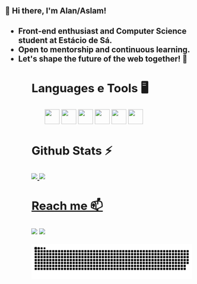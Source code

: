 <h2>👋 Hi there, I'm Alan/Aslam!<h2>

<ul>
  <li>Front-end enthusiast and Computer Science student at Estácio de Sá.</li>
  <li>Open to mentorship and continuous learning.</li>
  <li>Let's shape the future of the web together! 🚀</li>
<ul>
  
## Languages e Tools 🖥
<ul>
  <img src="https://cdn.jsdelivr.net/gh/devicons/devicon/icons/css3/css3-original.svg" width="40" height="40"/>
  <img src="https://cdn.jsdelivr.net/gh/devicons/devicon/icons/html5/html5-original.svg" width="40" height="40"/>
  <img src="https://cdn.jsdelivr.net/gh/devicons/devicon/icons/javascript/javascript-original.svg" width="40" height="40"/>
  <img src="https://cdn.jsdelivr.net/gh/devicons/devicon/icons/photoshop/photoshop-plain.svg" width="40" height="40"/>
  <img src="https://cdn.jsdelivr.net/gh/devicons/devicon/icons/illustrator/illustrator-plain.svg" width="40" height="40"/>
  <img loading="lazy" src="https://cdn.jsdelivr.net/gh/devicons/devicon/icons/git/git-original.svg" width="40" height="40"/>
</ul>

## Github Stats ⚡️

<div>
<a href="https://github.com/aslamtoledo">
<img loading="lazy" height="180em" src="https://github-readme-stats.vercel.app/api/top-langs/?username=aslamtoledo&layout=compact&langs_count=7&theme=dracula"/>
<img loading="lazy" height="180em" src="https://github-readme-stats.vercel.app/api?username=aslamtoledo&show_icons=true&theme=dracula&include_all_commits=true&count_private=true"/>
</div>

## Reach me 📫

<div>
<a href = "alan.imperio1@gmail.com"><img loading="lazy" src="https://img.shields.io/badge/Gmail-D14836?style=for-the-badge&logo=gmail&logoColor=white" target="_blank"></a>
<a href="https://www.linkedin.com/in/alan-toledo-5ab556240/" target="_blank"><img loading="lazy" src="https://img.shields.io/badge/-LinkedIn-%230077B5?style=for-the-badge&logo=linkedin&logoColor=white" target="_blank"></a>   
</div>

![Snake animation](https://github.com/aslamtoledo/aslamtoledo/blob/output/github-contribution-grid-snake.svg)
